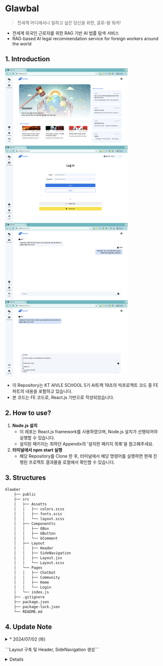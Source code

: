 # Glawbal
> 전세계 어디에서나 일하고 싶은 당신을 위한, 글로-발 워커!
* 전세계 외국인 근로자를 위한 RAG 기반 AI 법률 탐색 서비스
* RAG-based AI legal recommendation service for foreign workers around the world

## 1. Introduction
<img src="public/preview-home.png" width=400/> <img src="public/preview-login.png" width=400/>
<img src="public/preview-chat1.png" width=400/> <img src="public/preview-chat2.png" width=400/>

* 이 Repository는 KT AIVLE SCHOOL 5기 AI트랙 19조의 빅프로젝트 코드 중 FE 파트의 내용을 포함하고 있습니다.
* 본 코드는 FE 코드로, React.js 기반으로 작성되었습니다.

## 2. How to use?
1. **Node.js 설치**
    * 이 레포는 React.js framework를 사용하였으며, Node.js 설치가 선행되어야 실행할 수 있습니다.
    * 설치된 패키지는 최하단 Appendix의 '설치한 패키지 목록'을 참고해주세요.
2. **터미널에서 npm start 실행**
    * 해당 Repository를 Clone 한 후, 터미널에서 해당 명령어를 실행하면 현재 진행된 프로젝트 결과물을 로컬에서 확인할 수 있습니다.


## 3. Structures
```
Glawber
    ├── public
    ├── src
    │   ├── Assetts
    │   │   ├── colors.scss
    │   │   ├── fonts.scss
    │   │   └── layout.scss
    │   ├── Componentts
    │   │   ├── GBox
    │   │   ├── GButton
    │   │   └── GComment
    │   ├── Layout
    │   │   ├── Header
    │   │   ├── SideNavigation
    │   │   ├── Layout.jsx
    │   │   └── Layout.scss
    │   └── Pages
    │   │   ├── Chatbot
    │   │   ├── Community
    │   │   ├── Home
    │   │   └── Login
    │   └── index.js
    ├── .gitignore
    ├── package.json
    ├── package-lock.json
    └── README.md
```

## 4. Update Note
<details><summary>* 2024/07/02 (화)<summary>
<p>
```Layout 구축 및 Header, SideNavigation 생성```
</p>
<details>
* 2024/07/03 (수)
    * Home 화면 Layout 구축
    * Chatbot 화면, Login 화면 UI 구현
* 2024/07/04 (목)
    * Home 화면 UI 완성
    * Chatbot 기능 구현 (v1)
* 2024/07/05 (금)
    * SideNavigation 우측 '나라 선택' 옵션 UI 수정
    * 로그인 화면 수정, 회원가입 화면 생성


## Appendix
1. **설치한 패키지 목록**
```
big-project-front@0.1.0
├── @emotion/react@11.11.4
├── @emotion/styled@11.11.5
├── @fortawesome/fontawesome-svg-core@6.5.2
├── @fortawesome/free-brands-svg-icons@6.5.2
├── @fortawesome/free-regular-svg-icons@6.5.2
├── @fortawesome/free-solid-svg-icons@6.5.2
├── @fortawesome/react-fontawesome@0.2.2
├── @mui/icons-material@5.15.21
├── @mui/material@5.15.21
├── @testing-library/jest-dom@5.17.0
├── @testing-library/react@13.4.0
├── @testing-library/user-event@13.5.0
├── material-icons@1.13.12
├── react-dom@18.3.1
├── react-router-dom@6.24.0
├── react-scripts@5.0.1
├── react-textarea-autosize@8.5.3
├── react@18.3.1
├── sass@1.77.6
├── scss@0.2.4
└── web-vitals@2.1.4
```
